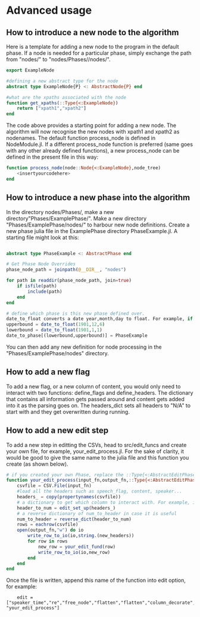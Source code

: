 # Advanced usage

## How to introduce a new node to the algorithm

Here is a template for adding a new node to the program in the default phase. If a node is needed for a particular phase, simply exchange the path from "nodes/" to "nodes/Phases/<yourphase>/nodes/". 

```julia
export ExampleNode

#defining a new abstract type for the node
abstract type ExampleNode{P} <: AbstractNode{P} end

#what are the xpaths associated with the node
function get_xpaths(::Type{<:ExampleNode})
    return ["xpath1","xpath2"]
end
```

The code above provides a starting point for adding a new node. The algorithm will now recognise the new nodes with xpath1 and xpath2 as nodenames. The default function process\_node is defined in NodeModule.jl. If a different process\_node function is preferred (same goes with any other already defined functions), a new process\_node can be defined in the present file in this way:

```julia
function process_node(node::Node{<:ExampleNode},node_tree)
    <insertyourcodehere>
end
```
## How to introduce a new phase into the algorithm

In the directory nodes/Phases/, make a new directory"Phases/ExamplePhase/". Make a new directory "Phases/ExamplePhase/nodes/" to harbour new node definitions. Create a new phase julia file in the ExamplePhase directory PhaseExample.jl. A starting file might look at this:

```julia

abstract type PhaseExample <: AbstractPhase end

# Get Phase Node Overrides
phase_node_path = joinpath(@__DIR__, "nodes")

for path in readdir(phase_node_path, join=true)
    if isfile(path)
        include(path)
    end
end

# define which phase is this new phase defined over.
date_to_float converts a date year,month,day to float. For example, if the range of the phase goes from 1st Jan 1901 tp 6th Dec 1901:
upperbound = date_to_float(1901,12,6)
lowerbound = date_to_float(1901,1,1)
date_to_phase[(lowerbound,upperbound)] = PhaseExample
```

You can then add any new definition for node processing in the "Phases/ExamplePhase/nodes" directory.

## How to add a new flag
To add a new flag, or a new column of content, you would only need to interact with two functions: define\_flags and define\_headers. The dictionary that contains all information gets passed around and content gets added into it as the parsing goes on. The headers\_dict sets all headers to "N/A" to start with and they get overwritten during running. 

## How to add a new edit step

To add a new step in editting the CSVs, head to src/edit\_funcs and create your own file, for example, your\_edit\_process.jl. For the sake of clarity, it would be good to give the same name to the julia file and this function you create (as shown below). 

```julia
# if you created your own Phase, replace the ::Type{<:AbstractEditPhase} with your own Phase
function your_edit_process(input_fn,output_fn,::Type{<:AbstractEditPhase})
    csvfile = CSV.File(input_fn)
    #load all the headers such as speech_flag, content, speaker...
    headers_ = copy(propertynames(csvfile))
    # a dictionary to get which column to interact with. For example, if you want content, you do row[header_to_num[:content]] once you have rows
    header_to_num = edit_set_up(headers_)
    # a reverse dictionary of num_to_header in case it is useful
    num_to_header = reverse_dict(header_to_num)
    rows = eachrow(csvfile)
    open(output_fn,"w") do io
        write_row_to_io(io,string.(new_headers))
        for row in rows
            new_row = your_edit_fund(row)
            write_row_to_io(io,new_row)
        end
    end
end 
```

Once the file is written, append this name of the function into edit option, for example:
```
    edit = ["speaker_time","re","free_node","flatten","flatten","column_decorate","re", "your_edit_process"]
 
```

